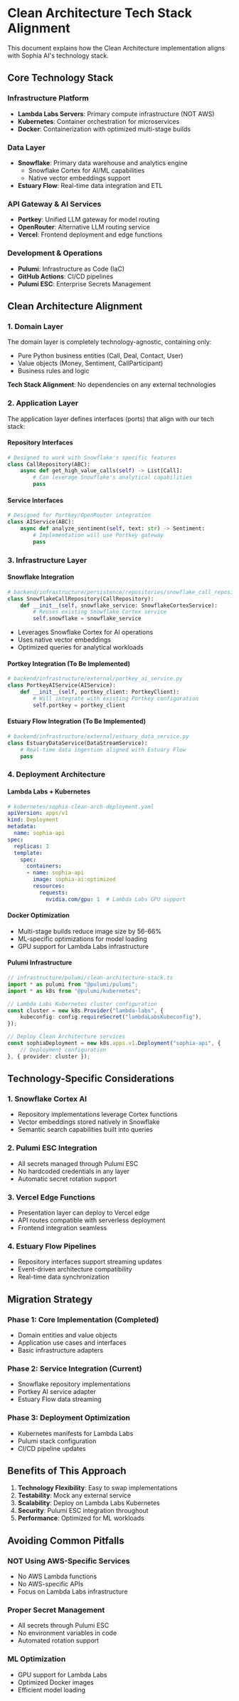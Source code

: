 # Clean Architecture Tech Stack Alignment

This document explains how the Clean Architecture implementation aligns with Sophia AI's technology stack.

## Core Technology Stack

### Infrastructure Platform
- **Lambda Labs Servers**: Primary compute infrastructure (NOT AWS)
- **Kubernetes**: Container orchestration for microservices
- **Docker**: Containerization with optimized multi-stage builds

### Data Layer
- **Snowflake**: Primary data warehouse and analytics engine
  - Snowflake Cortex for AI/ML capabilities
  - Native vector embeddings support
- **Estuary Flow**: Real-time data integration and ETL

### API Gateway & AI Services
- **Portkey**: Unified LLM gateway for model routing
- **OpenRouter**: Alternative LLM routing service
- **Vercel**: Frontend deployment and edge functions

### Development & Operations
- **Pulumi**: Infrastructure as Code (IaC)
- **GitHub Actions**: CI/CD pipelines
- **Pulumi ESC**: Enterprise Secrets Management

## Clean Architecture Alignment

### 1. Domain Layer
The domain layer is completely technology-agnostic, containing only:
- Pure Python business entities (Call, Deal, Contact, User)
- Value objects (Money, Sentiment, CallParticipant)
- Business rules and logic

**Tech Stack Alignment**: No dependencies on any external technologies

### 2. Application Layer
The application layer defines interfaces (ports) that align with our tech stack:

#### Repository Interfaces
```python
# Designed to work with Snowflake's specific features
class CallRepository(ABC):
    async def get_high_value_calls(self) -> List[Call]:
        # Can leverage Snowflake's analytical capabilities
        pass
```

#### Service Interfaces
```python
# Designed for Portkey/OpenRouter integration
class AIService(ABC):
    async def analyze_sentiment(self, text: str) -> Sentiment:
        # Implementation will use Portkey gateway
        pass
```

### 3. Infrastructure Layer

#### Snowflake Integration
```python
# backend/infrastructure/persistence/repositories/snowflake_call_repository.py
class SnowflakeCallRepository(CallRepository):
    def __init__(self, snowflake_service: SnowflakeCortexService):
        # Reuses existing Snowflake Cortex service
        self.snowflake = snowflake_service
```

- Leverages Snowflake Cortex for AI operations
- Uses native vector embeddings
- Optimized queries for analytical workloads

#### Portkey Integration (To Be Implemented)
```python
# backend/infrastructure/external/portkey_ai_service.py
class PortkeyAIService(AIService):
    def __init__(self, portkey_client: PortkeyClient):
        # Will integrate with existing Portkey configuration
        self.portkey = portkey_client
```

#### Estuary Flow Integration (To Be Implemented)
```python
# backend/infrastructure/external/estuary_data_service.py
class EstuaryDataService(DataStreamService):
    # Real-time data ingestion aligned with Estuary Flow
    pass
```

### 4. Deployment Architecture

#### Lambda Labs + Kubernetes
```yaml
# kubernetes/sophia-clean-arch-deployment.yaml
apiVersion: apps/v1
kind: Deployment
metadata:
  name: sophia-api
spec:
  replicas: 3
  template:
    spec:
      containers:
      - name: sophia-api
        image: sophia-ai:optimized
        resources:
          requests:
            nvidia.com/gpu: 1  # Lambda Labs GPU support
```

#### Docker Optimization
- Multi-stage builds reduce image size by 56-66%
- ML-specific optimizations for model loading
- GPU support for Lambda Labs infrastructure

#### Pulumi Infrastructure
```typescript
// infrastructure/pulumi/clean-architecture-stack.ts
import * as pulumi from "@pulumi/pulumi";
import * as k8s from "@pulumi/kubernetes";

// Lambda Labs Kubernetes cluster configuration
const cluster = new k8s.Provider("lambda-labs", {
    kubeconfig: config.requireSecret("lambdaLabsKubeconfig"),
});

// Deploy Clean Architecture services
const sophiaDeployment = new k8s.apps.v1.Deployment("sophia-api", {
    // Deployment configuration
}, { provider: cluster });
```

## Technology-Specific Considerations

### 1. Snowflake Cortex AI
- Repository implementations leverage Cortex functions
- Vector embeddings stored natively in Snowflake
- Semantic search capabilities built into queries

### 2. Pulumi ESC Integration
- All secrets managed through Pulumi ESC
- No hardcoded credentials in any layer
- Automatic secret rotation support

### 3. Vercel Edge Functions
- Presentation layer can deploy to Vercel edge
- API routes compatible with serverless deployment
- Frontend integration seamless

### 4. Estuary Flow Pipelines
- Repository interfaces support streaming updates
- Event-driven architecture compatibility
- Real-time data synchronization

## Migration Strategy

### Phase 1: Core Implementation (Completed)
- Domain entities and value objects
- Application use cases and interfaces
- Basic infrastructure adapters

### Phase 2: Service Integration (Current)
- Snowflake repository implementations
- Portkey AI service adapter
- Estuary Flow data streaming

### Phase 3: Deployment Optimization
- Kubernetes manifests for Lambda Labs
- Pulumi stack configuration
- CI/CD pipeline updates

## Benefits of This Approach

1. **Technology Flexibility**: Easy to swap implementations
2. **Testability**: Mock any external service
3. **Scalability**: Deploy on Lambda Labs Kubernetes
4. **Security**: Pulumi ESC integration throughout
5. **Performance**: Optimized for ML workloads

## Avoiding Common Pitfalls

### NOT Using AWS-Specific Services
- No AWS Lambda functions
- No AWS-specific APIs
- Focus on Lambda Labs infrastructure

### Proper Secret Management
- All secrets through Pulumi ESC
- No environment variables in code
- Automated rotation support

### ML Optimization
- GPU support for Lambda Labs
- Optimized Docker images
- Efficient model loading 